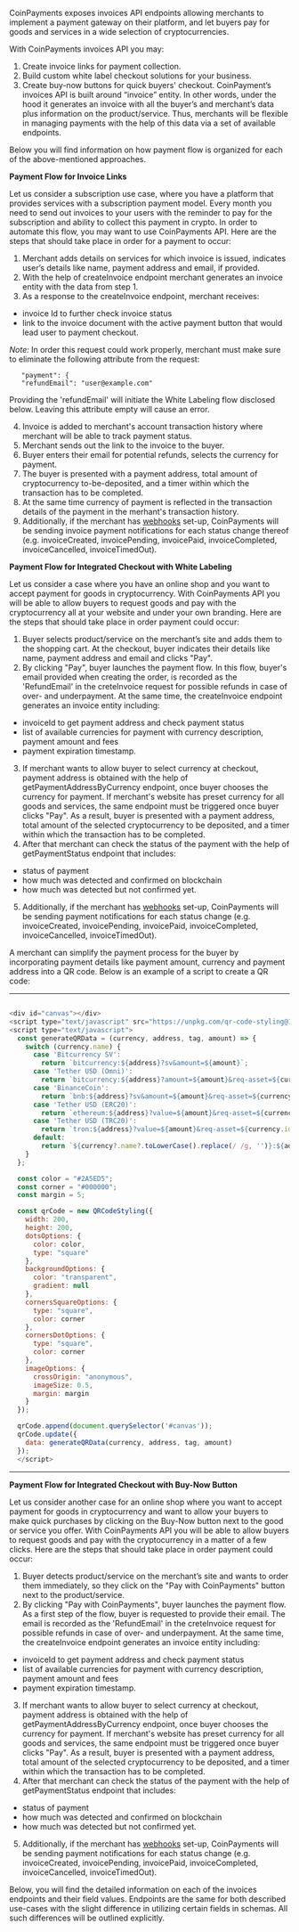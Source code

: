 CoinPayments exposes invoices API endpoints allowing merchants to implement a payment gateway on their platform, and let 
buyers pay for goods and services in a wide selection of cryptocurrencies.

With CoinPayments invoices API you may:
1. Create invoice links for payment collection.
2. Build custom white label checkout solutions for your business.
3. Create buy-now buttons for quick buyers' checkout.
CoinPayment’s invoices API is built around “invoice” entity. In other words, under the hood it generates an invoice with
all the buyer’s and merchant’s data plus information on the product/service. Thus, merchants will be flexible in 
managing payments with the help of this data via a set of available endpoints.

Below you will find information on how payment flow is organized for each of the above-mentioned approaches.

**Payment Flow for Invoice Links**

Let us consider a subscription use case, where you have a platform that provides services with a subscription payment 
model. Every month you need to send out invoices to your users with the reminder to pay for the subscription and ability
to collect this payment in crypto. In order to automate this flow, you may want to use CoinPayments API. Here are the steps
that should take place in order for a payment to occur:

1. Merchant adds details on services for which invoice is issued, indicates user’s details like name, payment address 
and email, if provided.
2. With the help of createInvoice endpoint merchant generates an invoice entity with the data from step 1.
3. As a response to the createInvoice endpoint, merchant receives:
 - invoice Id to further check invoice status
 - link to the invoice document with the active payment button that would lead user to payment checkout.

*Note:* In order this request could work properly, merchant must make sure to eliminate the following attribute from the
request:
````
   "payment": {
   "refundEmail": "user@example.com"
````
Providing the 'refundEmail' will initiate the White Labeling flow disclosed below. Leaving this attribute empty will 
cause an error.

4. Invoice is added to merchant's account transaction history where merchant will be able to track payment status.
5. Merchant sends out the link to the invoice to the buyer.
6. Buyer enters their email for potential refunds, selects the currency for payment.
7. The buyer is presented with a payment address, total amount of cryptocurrency to-be-deposited, and a timer within which
the transaction has to be completed.
8. At the same time currency of payment is reflected in the transaction details of the payment in the merhant's
transaction history. 
9. Additionally, if the merchant has [webhooks](/#tag/Webhooks-API) set-up, CoinPayments will be sending invoice payment 
notifications for each status change thereof (e.g. invoiceCreated, invoicePending, invoicePaid, invoiceCompleted,
invoiceCancelled, invoiceTimedOut).

**Payment Flow for Integrated Checkout with White Labeling**

Let us consider a case where you have an online shop and you want to accept payment for goods in cryptocurrency. With 
CoinPayments API you will be able to allow buyers to request goods and pay with the cryptocurrency all at your website
and under your own branding. Here are the steps that should take place in order payment could occur:

1. Buyer selects product/service on the merchant’s site and adds them to the shopping cart. At the checkout, buyer
indicates their details like name, payment address and email and clicks "Pay".
2. By clicking "Pay", buyer launches the payment flow. In this flow, buyer's email provided when creating the order, 
is recorded as the 'RefundEmail' in the creteInvoice request for possible refunds in case of over- and underpayment.
At the same time, the createInvoice endpoint generates an invoice entity including:
- invoiceId to get payment address and check payment status
- list of available currencies for payment with currency description, payment amount and fees
- payment expiration timestamp.
3. If merchant wants to allow buyer to select currency at checkout, payment address is obtained with the help of 
getPaymentAddressByCurrency endpoint, once buyer chooses the currency for payment. If merchant's website has preset 
currency for all goods and services, the same endpoint must be triggered once buyer clicks "Pay". As a result, buyer is
presented with a payment address, total amount of the selected cryptocurrency to be deposited, and a timer within which
the transaction has to be completed. 
4. After that merchant can check the status of the payment with the help of getPaymentStatus endpoint that includes:
 - status of payment
 - how much was detected and confirmed on blockchain
 - how much was detected but not confirmed yet.
5. Additionally, if the merchant has [webhooks](/#tag/Webhooks-API) set-up, CoinPayments will be sending payment
   notifications for each status change (e.g. invoiceCreated, invoicePending, invoicePaid, invoiceCompleted,
   invoiceCancelled, invoiceTimedOut).

A merchant can simplify the payment process for the buyer by incorporating payment details like payment amount, currency
and payment address into a QR code. Below is an example of a script to create a QR code:

---
```javascript

<div id="canvas"></div>
<script type="text/javascript" src="https://unpkg.com/qr-code-styling@1.5.0/lib/qr-code-styling.js"></script>
<script type="text/javascript">
  const generateQRData = (currency, address, tag, amount) => {
    switch (currency.name) {
      case 'Bitcurrency SV':
        return `bitcurrency:${address}?sv&amount=${amount}`;
      case 'Tether USD (Omni)':
        return `bitcurrency:${address}?amount=${amount}&req-asset=${currency.id}`;
      case 'BinanceCoin':
        return `bnb:${address}?sv&amount=${amount}&req-asset=${currency.id}`;
      case 'Tether USD (ERC20)':
        return `ethereum:${address}?value=${amount}&req-asset=${currency.id.slice(currency.id.indexOf(':') + 1)}`;
      case 'Tether USD (TRC20)':
        return `tron:${address}?value=${amount}&req-asset=${currency.id.slice(currency.id.indexOf(':') + 1)}`;
      default:
        return `${currency?.name?.toLowerCase().replace(/ /g, '')}:${address}?amount=${amount}${tag ? `&tag=${tag}` : ''}`;
    }
  };

  const color = "#2A5ED5";
  const corner = "#000000";
  const margin = 5;

  const qrCode = new QRCodeStyling({
    width: 200,
    height: 200,
    dotsOptions: {
      color: color,
      type: "square"
    },
    backgroundOptions: {
      color: "transparent",
      gradient: null
    },
    cornersSquareOptions: {
      type: "square",
      color: corner
    },
    cornersDotOptions: {
      type: "square",
      color: corner
    },
    imageOptions: {
      crossOrigin: "anonymous",
      imageSize: 0.5,
      margin: margin
    }
  });

  qrCode.append(document.querySelector('#canvas'));
  qrCode.update({
    data: generateQRData(currency, address, tag, amount)
  });
  </script>

```
---

**Payment Flow for Integrated Checkout with Buy-Now Button**

Let us consider another case for an online shop where you want to accept payment for goods in cryptocurrency and want
to allow your buyers to make quick purchases by clicking on the Buy-Now button next to the good or service you offer. With
CoinPayments API you will be able to allow buyers to request goods and pay with the cryptocurrency in a matter of a few 
clicks. Here are the steps that should take place in order payment could occur:

1. Buyer detects product/service on the merchant’s site and wants to order them immediately, so they click on the "Pay 
   with CoinPayments" button next to the product/service.
2. By clicking "Pay with CoinPayments", buyer launches the payment flow. As a first step of the flow, buyer is requested
   to provide their email. The email is recorded as the 'RefundEmail' in the creteInvoice request for possible refunds 
   in case of over- and underpayment.
   At the same time, the createInvoice endpoint generates an invoice entity including:
- invoiceId to get payment address and check payment status
- list of available currencies for payment with currency description, payment amount and fees
- payment expiration timestamp.
3. If merchant wants to allow buyer to select currency at checkout, payment address is obtained with the help of
   getPaymentAddressByCurrency endpoint, once buyer chooses the currency for payment. If merchant's website has preset
   currency for all goods and services, the same endpoint must be triggered once buyer clicks "Pay". As a result, buyer is
   presented with a payment address, total amount of the selected cryptocurrency to be deposited, and a timer within which
   the transaction has to be completed.
4. After that merchant can check the status of the payment with the help of getPaymentStatus endpoint that includes:
- status of payment
- how much was detected and confirmed on blockchain
- how much was detected but not confirmed yet.
5. Additionally, if the merchant has [webhooks](/#tag/Webhooks-API) set-up, CoinPayments will be sending payment
   notifications for each status change (e.g. invoiceCreated, invoicePending, invoicePaid, invoiceCompleted,
   invoiceCancelled, invoiceTimedOut).

Below, you will find the detailed information on each of the invoices endpoints and their field values. 
Endpoints are the same for both described use-cases with the slight difference in utilizing certain fields in schemas.
All such differences will be outlined explicitly.